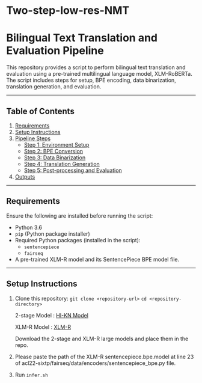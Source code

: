# Two-step-low-res-NMT

# Bilingual Text Translation and Evaluation Pipeline

This repository provides a script to perform bilingual text translation and evaluation using a pre-trained multilingual language model, XLM-RoBERTa. The script includes steps for setup, BPE encoding, data binarization, translation generation, and evaluation.

---

## Table of Contents
1. [Requirements](#requirements)
2. [Setup Instructions](#setup-instructions)
3. [Pipeline Steps](#pipeline-steps)
    - [Step 1: Environment Setup](#step-1-environment-setup)
    - [Step 2: BPE Conversion](#step-2-bpe-conversion)
    - [Step 3: Data Binarization](#step-3-data-binarization)
    - [Step 4: Translation Generation](#step-4-translation-generation)
    - [Step 5: Post-processing and Evaluation](#step-5-post-processing-and-evaluation)
4. [Outputs](#outputs)

---

## Requirements

Ensure the following are installed before running the script:

- Python 3.6
- `pip` (Python package installer)
- Required Python packages (installed in the script):
  - `sentencepiece`
  - `fairseq`
- A pre-trained XLM-R model and its SentencePiece BPE model file.

---

## Setup Instructions

1. Clone this repository:
   `git clone <repository-url>`
   `cd <repository-directory>`

    2-stage Model : [HI-KN Model](https://huggingface.co/sujeetkgp/bhasini_hi-kn-model)

    XLM-R Model : [XLM-R](https://dl.fbaipublicfiles.com/fairseq/models/xlmr.large.tar.gz)

    Download the 2-stage and XLM-R large models and place them in the repo.

2. Please paste the path of the XLM-R sentencepiece.bpe.model at line 23 of acl22-sixtp/fairseq/data/encoders/sentencepiece_bpe.py file.

3. Run `infer.sh`






